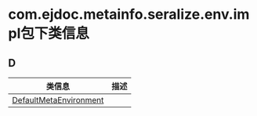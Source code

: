 
# com.ejdoc.metainfo.seralize.env.impl包下类信息




## D  
|   类信息  |    描述   |  
| ---- | ---- |  
|[DefaultMetaEnvironment](metaInfoSeralize/com/ejdoc/metainfo/seralize/env/impl/DefaultMetaEnvironment.md)||


